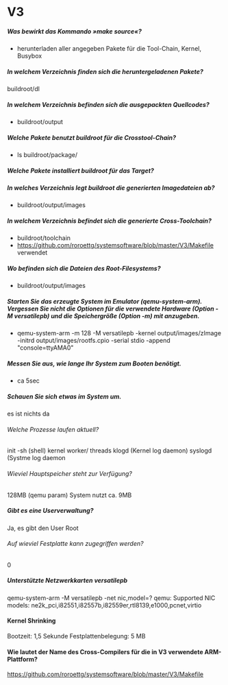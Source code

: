 # V3

##### Was bewirkt das Kommando »make source«?
* herunterladen aller angegeben Pakete für die Tool-Chain, Kernel, Busybox

##### In welchem Verzeichnis finden sich die heruntergeladenen Pakete?
buildroot/dl

##### In welchem Verzeichnis befinden sich die ausgepackten Quellcodes?
* buildroot/output

##### Welche Pakete benutzt buildroot für die Crosstool-Chain?
* ls buildroot/package/
##### Welche Pakete installiert buildroot für das Target?

##### In welches Verzeichnis legt buildroot die generierten Imagedateien ab?
* buildroot/output/images

##### In welchem Verzeichnis befindet sich die generierte Cross-Toolchain?
* buildroot/toolchain
* https://github.com/roroettg/systemsoftware/blob/master/V3/Makefile verwendet

##### Wo befinden sich die Dateien des Root-Filesystems? 
* buildroot/output/images

##### Starten Sie das erzeugte System im Emulator (qemu-system-arm). Vergessen Sie nicht die Optionen für die verwendete Hardware (Option -M versatilepb) und die Speichergröße (Option -m) mit anzugeben.
* qemu-system-arm -m 128 -M versatilepb -kernel output/images/zImage -initrd output/images/rootfs.cpio -serial stdio -append "console=ttyAMA0"

    
##### Messen Sie aus, wie lange Ihr System zum Booten benötigt.
* ca 5sec
    
##### Schauen Sie sich etwas im System um.
es ist nichts da


###### Welche Prozesse laufen aktuell?
init
-sh (shell)
kernel worker/ threads
klogd (Kernel log daemon)
syslogd (Systme log daemon


###### Wieviel Hauptspeicher steht zur Verfügung? 
128MB (qemu param)
System nutzt ca. 9MB

##### Gibt es eine Userverwaltung?
Ja, es gibt den User Root


###### Auf wieviel Festplatte kann zugegriffen werden?
0

##### Unterstützte Netzwerkkarten versatilepb
qemu-system-arm -M versatilepb -net nic,model=?
qemu: Supported NIC models: ne2k_pci,i82551,i82557b,i82559er,rtl8139,e1000,pcnet,virtio


#### Kernel Shrinking
Bootzeit: 1,5 Sekunde
Festplattenbelegung: 5 MB

#### Wie lautet der Name des Cross-Compilers für die in V3 verwendete ARM-Plattform?
https://github.com/roroettg/systemsoftware/blob/master/V3/Makefile





